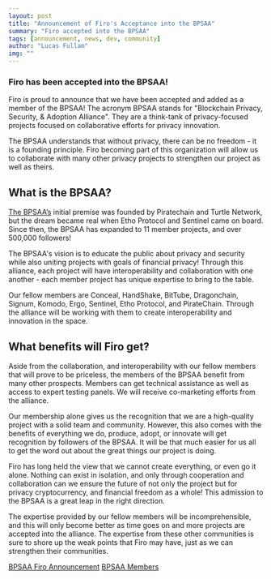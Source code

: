 ```yaml
---
layout: post
title: "Announcement of Firo's Acceptance into the BPSAA"
summary: "Firo accepted into the BPSAA"
tags: [announcement, news, dev, community]
author: "Lucas Fullam"
img: ""
---
```



### Firo has been accepted into the BPSAA!

Firo is proud to announce that we have been accepted and added as a member of the BPSAA! The acronym BPSAA stands for "Blockchain Privacy, Security, & Adoption Alliance". They are a think-tank of privacy-focused projects focused on collaborative efforts for privacy innovation.

The BPSAA understands that without privacy, there can be no freedom - it is a founding principle. Firo becoming part of this organization will allow us to collaborate with many other privacy projects to strengthen our project as well as theirs.


## What is the BPSAA?  

[The BPSAA’s](https://bpsaa.vision/) initial premise was founded by Piratechain and Turtle Network, but the dream became real when Etho Protocol and Sentinel came on board. Since then, the BPSAA has expanded to 11 member projects, and over 500,000 followers!

The BPSAA's vision is to educate the public about privacy and security while also uniting projects with goals of financial privacy! Through this alliance, each project will have interoperability and collaboration with one another - each member project has unique expertise to bring to the table.  

Our fellow members are Conceal, HandShake, BitTube, Dragonchain, Signum, Komodo, Ergo, Sentinel, Etho Protocol, and PirateChain. Through the alliance will be working with them to create interoperability and innovation in the space. 


## What benefits will Firo get? 

Aside from the collaboration, and interoperability with our fellow members that will prove to be priceless, the members of the BPSAA benefit from many other prospects. Members can get technical assistance as well as access to expert testing panels. We will receive co-marketing efforts from the alliance. 

Our membership alone gives us the recognition that we are a high-quality project with a solid team and community. However, this also comes with the benefits of everything we do, produce, adopt, or innovate will get recognition by followers of the BPSAA. It will be that much easier for us all to get the word out about the great things our project is doing. 

Firo has long held the view that we cannot create everything, or even go it alone. Nothing can exist in isolation, and only through cooperation and collaboration can we ensure the future of not only the project but for privacy cryptocurrency, and financial freedom as a whole! This admission to the BPSAA is a great leap in the right direction. 

The expertise provided by our fellow members will be incomprehensible, and this will only become better as time goes on and more projects are accepted into the alliance. The expertise from these other communities is sure to shore up the weak points that Firo may have, just as we can strengthen their communities. 

[BPSAA Firo Announcement](https://bpsaa.vision/firo-joins-the-bpsaa) 
[BPSAA Members](https://bpsaa.vision/members) 
